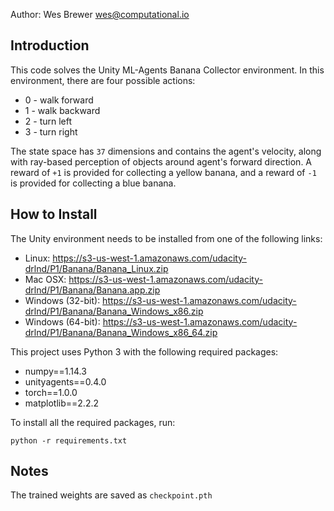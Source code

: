 Author: Wes Brewer <wes@computational.io>

## Introduction

This code solves the Unity ML-Agents Banana Collector environment. In this environment, there are four possible actions:

* 0 - walk forward
* 1 - walk backward
* 2 - turn left
* 3 - turn right

The state space has `37` dimensions and contains the agent's velocity, along with ray-based perception of objects around agent's forward direction.  A reward of `+1` is provided for collecting a yellow banana, and a reward of `-1` is provided for collecting a blue banana. 

## How to Install

The Unity environment needs to be installed from one of the following links:

* Linux: https://s3-us-west-1.amazonaws.com/udacity-drlnd/P1/Banana/Banana_Linux.zip
* Mac OSX: https://s3-us-west-1.amazonaws.com/udacity-drlnd/P1/Banana/Banana.app.zip
* Windows (32-bit): https://s3-us-west-1.amazonaws.com/udacity-drlnd/P1/Banana/Banana_Windows_x86.zip
* Windows (64-bit): https://s3-us-west-1.amazonaws.com/udacity-drlnd/P1/Banana/Banana_Windows_x86_64.zip

This project uses Python 3 with the following required packages:

* numpy==1.14.3
* unityagents==0.4.0
* torch==1.0.0
* matplotlib==2.2.2

To install all the required packages, run:

`python -r requirements.txt`

## Notes

The trained weights are saved as `checkpoint.pth`

